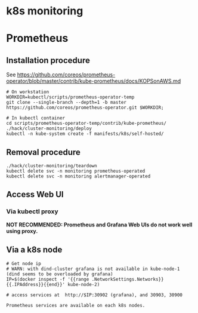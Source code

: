 k8s monitoring
==============

# Prometheus

## Installation procedure

See https://github.com/coreos/prometheus-operator/blob/master/contrib/kube-prometheus/docs/KOPSonAWS.md

```
# On workstation
WORKDIR=kubectl/scripts/prometheus-operator-temp
git clone --single-branch --depth=1 -b master https://github.com/coreos/prometheus-operator.git $WORKDIR;

# In kubectl container
cd scripts/prometheus-operator-temp/contrib/kube-prometheus/
./hack/cluster-monitoring/deploy
kubectl -n kube-system create -f manifests/k8s/self-hosted/
```

## Removal procedure

```
./hack/cluster-monitoring/teardown
kubectl delete svc -n monitoring prometheus-operated
kubectl delete svc -n monitoring alertmanager-operated
```

## Access Web UI

### Via kubectl proxy

**NOT RECOMMENDED: Prometheus and Grafana Web UIs do not work well using proxy.**

## Via a k8s node

```shell
# Get node ip
# WARN: with dind-cluster grafana is not available in kube-node-1 (dind seems to be overloaded by grafana) 
IP=$(docker inspect -f '{{range .NetworkSettings.Networks}}{{.IPAddress}}{{end}}' kube-node-2)

# access services at  http://$IP:30902 (grafana), and 30903, 30900

Prometheus services are available on each k8s nodes.

